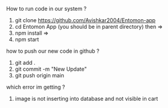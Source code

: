 How to run code in our system ?

1. git clone https://github.com/Avishkar2004/Entomon-app
2. cd Entomon App (you should be in parent directory) then =>
3. npm install =>
4. npm start

how to push our new code in github ?

1. git add .
2. git commit -m "New Update"
3. git push origin main



which error im getting ?
1. image is not inserting into database and not visible in cart
  